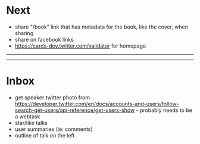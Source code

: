 # Next

* share "/book" link that has metadata for the book, like the cover, when sharing
* share on facebook links
* https://cards-dev.twitter.com/validator for homepage

---

---

# Inbox

* get speaker twitter photo from https://developer.twitter.com/en/docs/accounts-and-users/follow-search-get-users/api-reference/get-users-show - probably needs to be a webtask
* star/like talks
* user summaries (ie: comments)
* outline of talk on the left
